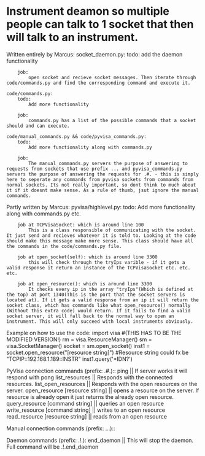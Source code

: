 # Instrument deamon so multiple people can talk to 1 socket that then will talk to an instrument.


Written entirely by Marcus:
    socket_daemon.py:
        todo:
            add the daemon functionality

        job:
            open socket and recieve socket messages. Then iterate through code/commands.py and find the corresponding command and execute it. 

    code/commands.py:
        todo:
            Add more functionality

        job:
            commands.py has a list of the possible commands that a socket should and can execute. 

    code/manual_commands.py && code/pyvisa_commands.py:
        todo:
            Add more functionality along with commands.py

        job:
            The manual_commands.py servers the purpose of answering to requests from sockets that use prefix ... and pyvisa_commands.py servers the purpose of answering the requests for .#. - this is simply here to seperate any commands from pyvisa sockets from commands from normal sockets. Its not really important, so dont think to much about it if it doesnt make sense. As a rule of thumb, jsut ignore the manual commands.

Partly written by Marcus:
    pyvisa/highlevel.py:
        todo:
            Add more functionality along with commands.py etc.

        job at TCPVisaSocket: which is around line 100
            This is a class responsible of communicating with the socket. It just send and recieves whatever it is told to. Looking at the code should make this message make more sense. This class should have all the commands in the code/commands.py file.  

        job at open_socket(self): which is around line 3300
            this will check through the tryIps varible - if it gets a valid response it return an instance of the TCPVisaSocket etc. etc. etc. 

        job at open_resource(): which is around line 3300
            It checks every ip in the array "tryIps"(Which is defined at the top) at port 1340(This is the port that the socket servers is located at). If it gets a valid response from an ip it will return the socket class, which has commands like what open_resource() normally (Without this extra code) would return. If it fails to find a valid socket server, it will fall back to the normal way to open an instrument. This will only succeed with local instruments obviously. 

Example on how to use the code:
    import visa #(THIS HAS TO BE THE MODIFIED VERSION!)
    rm = visa.ResourceManager()
    sm = visa.SocketManager()
    socket = sm.open_socket()
    inst1 = socket.open_resource("[resource string]") #Resource string could fx be "TCPIP::192.168.1.189::INSTR"
    inst1.query('*IDN?')

PyVisa connection commands (prefix: .#.)::
    ping || If server works it will respond with pong
    list_resources || Responds with the connected resources.
    list_open_resources || Responds with the open resources on the server.
    open_resource [resource string] || opens a resource on the server. If resource is already open it just returns the already open resource.
    query_resource [command string] || queries an open resource
    write_resource [command string] || writes to an open resource
    read_resource [resource string] || reads from an open resource


Manual connection commands (prefix: ...)::


Daemon commands (prefix: .!.):
    end_daemon || This will stop the daemon. Full command will be .!.end_daemon
    